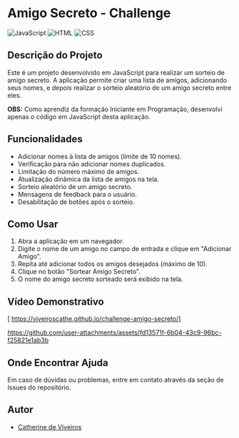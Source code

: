 # Amigo Secreto - Challenge

![JavaScript](https://img.shields.io/badge/JavaScript-F7DF1E?style=for-the-badge&logo=javascript&logoColor=black) ![HTML](https://img.shields.io/badge/HTML-E34F26?style=for-the-badge&logo=html5&logoColor=white) ![CSS](https://img.shields.io/badge/CSS-1572B6?style=for-the-badge&logo=css3&logoColor=white)

## Descrição do Projeto
Este é um projeto desenvolvido em JavaScript para realizar um sorteio de amigo secreto. A aplicação permite criar uma lista de amigos, adicionando seus nomes, e depois realizar o sorteio aleatório de um amigo secreto entre eles.

**OBS:** Como aprendiz da formação  Iniciante em Programação, desenvolvi apenas o código em JavaScript desta aplicação.

## Funcionalidades
- Adicionar nomes à lista de amigos (limite de 10 nomes).
- Verificação para não adicionar nomes duplicados.
- Limitação do número máximo de amigos.
- Atualização dinâmica da lista de amigos na tela.
- Sorteio aleatório de um amigo secreto.
- Mensagens de feedback para o usuário.
- Desabilitação de botões após o sorteio.

## Como Usar
1. Abra a aplicação em um navegador.
2. Digite o nome de um amigo no campo de entrada e clique em "Adicionar Amigo".
3. Repita até adicionar todos os amigos desejados (máximo de 10).
4. Clique no botão "Sortear Amigo Secreto".
5. O nome do amigo secreto sorteado será exibido na tela.

## Vídeo Demonstrativo
[ https://viveiroscathe.github.io/challenge-amigo-secreto/]

https://github.com/user-attachments/assets/fd13571f-6b04-43c9-96bc-f25821e1ab3b

## Onde Encontrar Ajuda
Em caso de dúvidas ou problemas, entre em contato através da seção de Issues do repositório.

## Autor
- [Catherine de Viveiros](https://github.com/ViveirosCathe)

